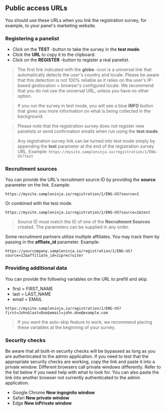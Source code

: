## Public access URLs

You should use these URLs when you link the registration survey, for example, to your panel's marketing website.

### Registering a panelist
- Click on the **TEST** -button to take the survey in the **test mode**. 
- Click the **URL** to copy it to the clipboard.
- Click on the **REGISTER** -button to register a real panelist.

> The first link indicated with the **globe** -icon is a universal link that automatically detects the user's country and locale. Please be aware that this detection is not 100% reliable as it relies on the user's IP-based geolocation + browser's configured locale. We recommend that you do not use the universal URL, unless you have no other option.

> If you run the survey in test mode, you will see a blue **INFO** button that gives you more information on what is being collected in the background. 

> Please note that the registration survey does not register new panelists or send confirmation emails when run using the **test mode**. 

> Any registration survey link can be turned into test mode simply by appending the **test** parameter at the end of the registration survey URL. Example:
> ```https://mysite.sampleninja.io/registration/1/ENG-US?test```

### Recruitment sources
You can provide the URL's recruitment source ID by providing the **source** parameter on the link. Example:

```https://mysite.sampleninja.io/registration/1/ENG-US?source=1```

Or combined with the test mode.

```https://mysite.sampleninja.io/registration/1/ENG-US?source=1&test```

> Source ID must match the ID of one of the **Recruitment Sources** created. The parameters can be supplied in any order.

Some recruitment partners utilize multiple affiliates. You may track them by passing in the **affliate_id** parameter. Example:

```https://yourcompany.sampleninja.io/registration/1/ENG-US?source=12&affiliate_id=ziprecruiter```

### Providing additional data
You can provide the following variables on the URL to prefill and skip.

- first = FIRST_NAME
- last = LAST_NAME
- email = EMAIL

```
https://mysite.sampleninja.io/registration/1/ENG-US?first=John&last=Doe&email=john.doe@example.com
```
> If you want the auto-skip feature to work, we recommend placing these variables at the beginning of your survey.

### Security checks

Be aware that all built-in security checks will be bypassed as long as you are authenticated to the admin application. If you need to test that the appropriate security checks are working, copy the link and paste it into a private window. Different browsers call private windows differently. Refer to the list below if you need help with what to look for. You can also paste the link into another browser not currently authenticated to the admin application.

- Google Chrome **New ingognito window**
- Safari **New private window**
- Edge **New inPrivate window**
